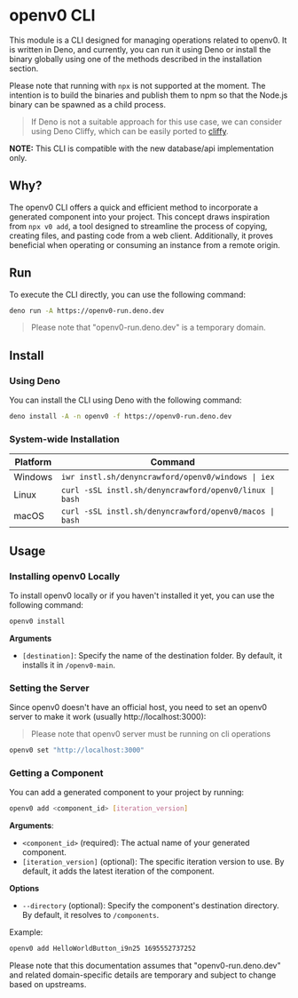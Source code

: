 # openv0 CLI

This module is a CLI designed for managing operations related to openv0. It is written in Deno, and currently, you can run it using Deno or install the binary globally using one of the methods described in the installation section.

Please note that running with `npx` is not supported at the moment. The intention is to build the binaries and publish them to npm so that the Node.js binary can be spawned as a child process.

> If Deno is not a suitable approach for this use case, we can consider using Deno Cliffy, which can be easily ported to [cliffy](https://github.com/drew-y/cliffy).

**NOTE:** This CLI is compatible with the new database/api implementation only.

## Why?
The openv0 CLI offers a quick and efficient method to incorporate a generated component into your project. This concept draws inspiration from `npx v0 add`, a tool designed to streamline the process of copying, creating files, and pasting code from a web client. Additionally, it proves beneficial when operating or consuming an instance from a remote origin.

## Run
To execute the CLI directly, you can use the following command:
```bash
deno run -A https://openv0-run.deno.dev
```
> Please note that "openv0-run.deno.dev" is a temporary domain.

## Install

### Using Deno
You can install the CLI using Deno with the following command:
```bash
deno install -A -n openv0 -f https://openv0-run.deno.dev
```

### System-wide Installation

| Platform | Command |
|----------|---------------------------------------------------------|
| Windows  | `iwr instl.sh/denyncrawford/openv0/windows \| iex`      |
| Linux    | `curl -sSL instl.sh/denyncrawford/openv0/linux \| bash` |
| macOS    | `curl -sSL instl.sh/denyncrawford/openv0/macos \| bash` |

## Usage

### Installing openv0 Locally
To install openv0 locally or if you haven't installed it yet, you can use the following command:
```bash
openv0 install
```

**Arguments**
- `[destination]`: Specify the name of the destination folder. By default, it installs it in `/openv0-main`.

### Setting the Server
Since openv0 doesn't have an official host, you need to set an openv0 server to make it work (usually http://localhost:3000):
> Please note that openv0 server must be running on cli operations

```bash
openv0 set "http://localhost:3000"
```

### Getting a Component
You can add a generated component to your project by running:
```bash
openv0 add <component_id> [iteration_version]
```

**Arguments**:
- `<component_id>` (required): The actual name of your generated component.
- `[iteration_version]` (optional): The specific iteration version to use. By default, it adds the latest iteration of the component.

**Options**
- `--directory` (optional): Specify the component's destination directory. By default, it resolves to `/components`.

Example:
```bash
openv0 add HelloWorldButton_i9n25 1695552737252
```

Please note that this documentation assumes that "openv0-run.deno.dev" and related domain-specific details are temporary and subject to change based on upstreams.